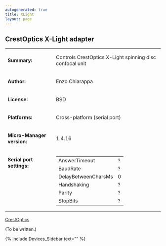```yaml
---
autogenerated: true
title: XLight
layout: page
---
```


## CrestOptics X-Light adapter

<table>

<tr>

<td markdown="1">

**Summary:**

</td>

<td markdown="1">

Controls CrestOptics X-Light spinning disc confocal unit

</td>

</tr>

<tr>

<td markdown="1">

**Author:**

</td>

<td markdown="1">

Enzo Chiarappa

</td>

</tr>

<tr>

<td markdown="1">

**License:**

</td>

<td markdown="1">

BSD

</td>

</tr>

<tr>

<td markdown="1">

**Platforms:**

</td>

<td markdown="1">

Cross-platform (serial port)

</td>

</tr>

<tr>

<td markdown="1">

**Micro-Manager version:**

</td>

<td markdown="1">

1.4.16

</td>

</tr>

<tr>

<td markdown="1" valign=top>

**Serial port settings:**

</td>

<td markdown="1" valign=top>

|                     |   |
| ------------------- | - |
| AnswerTimeout       | ? |
| BaudRate            | ? |
| DelayBetweenCharsMs | 0 |
| Handshaking         | ? |
| Parity              | ? |
| StopBits            | ? |

</table>

[CrestOptics](http://crestopt.com/)

(To be written.)

{% include Devices_Sidebar text="" %}

